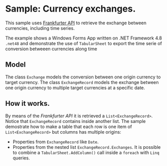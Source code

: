 ﻿# Sample: Currency exchanges.

This sample uses [Frankfurter API](https://www.frankfurter.app/) to retrieve the exchange between currencies, including time series.

The example shows a Windows Forms App written on .NET Framework 4.8 `.net48` and demonstrate the use of `TabularSheet` to export the time serie of conversion betweeen currencies along time

## Model
The class `Exchange` models the conversion between one origin currency to target currency. The class `ExchangeRecord` models the exchange between one origin currency to multiple target currencies at a specific date.

## How it works.

By means of the *Frankfurter API* it is retrieved a `List<ExchangeRecord>`. Notice that `ExchangeRecord` contains inside another list.
The sample demostrate how to make a table that each row is one item of `List<ExchangeRecord>` but columns has multiple origins:

* Properties from `ExchangeRecord` like `Date`.
* Properties from the nested list `ExchangeRecord.Exchanges`. It is possible to combine a `TabularSheet.AddColumn()` call inside a `foreach` with `Linq` queries.